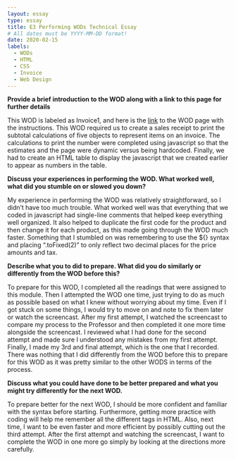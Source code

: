 ```yaml
---
layout: essay
type: essay
title: E3 Performing WODs Technical Essay
# All dates must be YYYY-MM-DD format!
date: 2020-02-15
labels:
  - WODs
  - HTML
  - CSS
  - Invoice
  - Web Design
---
```

**Provide a brief introduction to the WOD along with a link to this page for further details**

This WOD is labeled as Invoice1, and here is the [link](https://dport96.github.io/ITM352/morea/060.expressions-operators/experience-invoice1.html) to the WOD page with the instructions. This WOD required us to create a sales receipt to print the subtotal calculations of five objects to represent items on an invoice. The calculations to print the number were completed using javascript so that the estimates and the page were dynamic versus being hardcoded. Finally, we had to create an HTML table to display the javascript that we created earlier to appear as numbers in the table.

**Discuss your experiences in performing the WOD. What worked well, what did you stumble on or slowed you down?**

My experience in performing the WOD was relatively straightforward, so I didn’t have too much trouble. What worked well was that everything that we coded in javascript had single-line comments that helped keep everything well organized. It also helped to duplicate the first code for the product and then change it for each product, as this made going through the WOD much faster. Something that I stumbled on was remembering to use the  ${} syntax and placing “.toFixed(2)” to only reflect two decimal places for the price amounts and tax.

**Describe what you to did to prepare. What did you do similarly or differently from the WOD before this?**

To prepare for this WOD, I completed all the readings that were assigned to this module. Then I attempted the WOD one time, just trying to do as much as possible based on what I knew without worrying about my time. Even if I got stuck on some things, I would try to move on and note to fix them later or watch the screencast. After my first attempt, I watched the screencast to compare my process to the Professor and then completed it one more time alongside the screencast. I reviewed what I had done for the second attempt and made sure I understood any mistakes from my first attempt. Finally, I made my 3rd and final attempt, which is the one that I recorded. There was nothing that I did differently from the WOD before this to prepare for this WOD as it was pretty similar to the other WODS in terms of the process.

**Discuss what you could have done to be better prepared and what you might try differently for the next WOD.**

To prepare better for the next WOD, I should be more confident and familiar with the syntax before starting. Furthermore, getting more practice with coding will help me remember all the different tags in HTML. Also, next time, I want to be even faster and more efficient by possibly cutting out the third attempt. After the first attempt and watching the screencast, I want to complete the WOD in one more go simply by looking at the directions more carefully.
